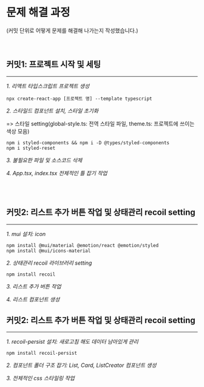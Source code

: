 # 문제 해결 과정
(커밋 단위로 어떻게 문제를 해결해 나가는지 작성했습니다.)                    
<br/>
<br/>
## 커밋1: 프로젝트 시작 및 세팅
----
*1. 리액트 타입스크립트 프로젝트 생성*
```
npx create-react-app [프로젝트 명] --template typescript
```

*2. 스타일드 컴포넌트 설치, 스타일 초기화*

=>  스타일 setting(global-style.ts: 전역 스타일 파일, theme.ts: 프로젝트에 쓰이는 색상 모음)
```
npm i styled-components && npm i -D @types/styled-components
npm i styled-reset
```

*3. 불필요한 파일 및 소스코드 삭제*

*4. App.tsx, index.tsx 전체적인 틀 잡기 작업*


<br/>
<br/>

## 커밋2: 리스트 추가 버튼 작업 및 상태관리 recoil setting
----
*1. mui 설치: icon*
```
npm install @mui/material @emotion/react @emotion/styled
npm install @mui/icons-material
```

*2. 상태관리 recoil 라이브러리 setting*
```
npm install recoil
```

*3. 리스트 추가 버튼 작업*

*4. 리스트 컴포넌트 생성*

## 커밋2: 리스트 추가 버튼 작업 및 상태관리 recoil setting
----
*1. recoil-persist 설치: 새로고침 해도 데이터 남아있게 관리*
```
npm install recoil-persist
```

*2. 컴포넌트 폴더 구조 잡기: List, Card, ListCreator 컴포넌트 생성*

*3. 전체적인 css 스타일링 작업*








